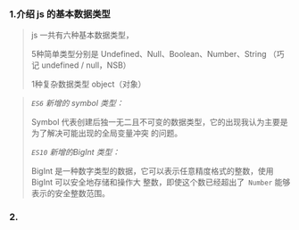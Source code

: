 ### 1.介绍 js 的基本数据类型

> js 一共有六种基本数据类型，
>
> 5种简单类型分别是 Undefined、Null、Boolean、Number、String      （巧记 undefined / null，NSB）
>
> 1种复杂数据类型 object（对象）

>*`ES6` 新增的 symbol 类型：*
>
>Symbol 代表创建后独一无二且不可变的数据类型，它的出现我认为主要是为了解决可能出现的全局变量冲突 的问题。
>
>*`ES10` 新增的BigInt 类型：*
>
>BigInt 是一种数字类型的数据，它可以表示任意精度格式的整数，使用 BigInt 可以安全地存储和操作大 整数，即使这个数已经超出了` Number` 能够表示的安全整数范围。

### 2.